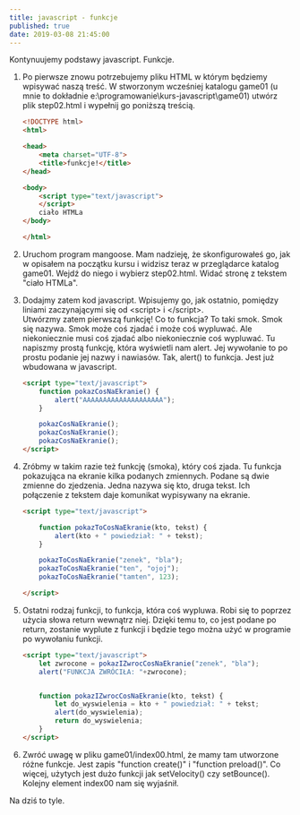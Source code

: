 ```yaml
---
title: javascript - funkcje
published: true
date: 2019-03-08 21:45:00
---
```


Kontynuujemy podstawy javascript. Funkcje.

1. Po pierwsze znowu potrzebujemy pliku HTML w którym będziemy wpisywać naszą treść. W stworzonym wcześniej katalogu game01 (u mnie to dokładnie e:\\programowanie\kurs-javascript\game01) utwórz plik step02.html i wypełnij go poniższą treścią.


	```html
	<!DOCTYPE html>
	<html>

	<head>
		<meta charset="UTF-8">
		<title>funkcje!</title>
	</head>

	<body>
		<script type="text/javascript">
		</script>
		ciało HTMLa
	</body>

	</html>
	```

1. Uruchom program mangoose. Mam nadzieję, że skonfigurowałeś go, jak w opisałem na początku kursu i widzisz teraz w przeglądarce katalog game01. Wejdź do niego i wybierz step02.html. Widać stronę z tekstem "ciało HTMLa".

1. Dodajmy zatem kod javascript. Wpisujemy go, jak ostatnio, pomiędzy liniami zaczynającymi się od &lt;script&gt; i &lt;/script&gt;.
	<br/>Utwórzmy zatem pierwszą funkcję! Co to funkcja? To taki smok. Smok się nazywa. Smok może coś zjadać i może coś wypluwać. Ale niekoniecznie musi coś zjadać albo niekoniecznie coś wypluwać. Tu napiszmy prostą funkcję, która wyświetli nam alert. Jej wywołanie to po prostu podanie jej nazwy i nawiasów. Tak, alert() to funkcja. Jest już wbudowana w javascript.

	```html
	<script type="text/javascript">
		function pokazCosNaEkranie() {
			alert("AAAAAAAAAAAAAAAAAAAA");
		}

		pokazCosNaEkranie();
		pokazCosNaEkranie();
		pokazCosNaEkranie();
	</script>
	```

1. Zróbmy w takim razie też funkcję (smoka), który coś zjada. Tu funkcja pokazująca na ekranie kilka podanych zmiennych. Podane są dwie zmienne do zjedzenia. Jedna nazywa się kto, druga tekst. Ich połączenie z tekstem daje komunikat wypisywany na ekranie.

	```html
	<script type="text/javascript">

		function pokazToCosNaEkranie(kto, tekst) {
			alert(kto + " powiedział: " + tekst);
		}

		pokazToCosNaEkranie("zenek", "bla");
		pokazToCosNaEkranie("ten", "ojoj");
		pokazToCosNaEkranie("tamten", 123);

	</script>
	```

1. Ostatni rodzaj funkcji, to funkcja, która coś wypluwa. Robi się to poprzez użycia słowa return wewnątrz niej. Dzięki temu to, co jest podane po return, zostanie wyplute z funkcji i będzie tego można użyć w programie po wywołaniu funkcji.

	```html
	<script type="text/javascript">
		let zwrocone = pokazIZwrocCosNaEkranie("zenek", "bla");
		alert("FUNKCJA ZWRÓCIŁA: "+zwrocone);


		function pokazIZwrocCosNaEkranie(kto, tekst) {
			let do_wyswielenia = kto + " powiedział: " + tekst;
			alert(do_wyswielenia);
			return do_wyswielenia;
		}
	</script>
	```

1. Zwróć uwagę w pliku game01/index00.html, że mamy tam utworzone różne funkcje. Jest zapis "function create()" i "function preload()". Co więcej, użytych jest dużo funkcji jak setVelocity() czy setBounce(). Kolejny element index00 nam się wyjaśnił.

Na dziś to tyle.
